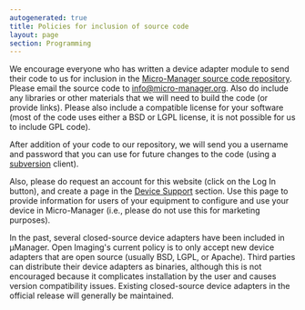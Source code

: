 ```yaml
---
autogenerated: true
title: Policies for inclusion of source code
layout: page
section: Programming
---
```


We encourage everyone who has written a device adapter module to send
their code to us for inclusion in the [Micro-Manager source code
repository](https://valelab.ucsf.edu/svn/micromanager2/trunk/). Please
email the source code to <info@micro-manager.org>. Also do include any
libraries or other materials that we will need to build the code (or
provide links). Please also include a compatible license for your
software (most of the code uses either a BSD or LGPL license, it is not
possible for us to include GPL code).

After addition of your code to our repository, we will send you a
username and password that you can use for future changes to the code
(using a [subversion](http://subversion.tigris.org/) client).

Also, please do request an account for this website (click on the Log In
button), and create a page in the [Device
Support](Device_Support "wikilink") section. Use this page to provide
information for users of your equipment to configure and use your device
in Micro-Manager (i.e., please do not use this for marketing purposes).

In the past, several closed-source device adapters have been included in
µManager. Open Imaging's current policy is to only accept new device
adapters that are open source (usually BSD, LGPL, or Apache). Third
parties can distribute their device adapters as binaries, although this
is not encouraged because it complicates installation by the user and
causes version compatibility issues. Existing closed-source device
adapters in the official release will generally be maintained.

